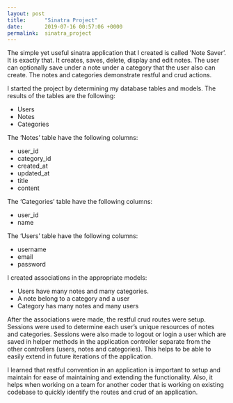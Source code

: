 ```yaml
---
layout: post
title:      "Sinatra Project"
date:       2019-07-16 00:57:06 +0000
permalink:  sinatra_project
---
```



The simple yet useful sinatra application that I created is called ’Note Saver’.  It is exactly that. It creates, saves, delete,  display and edit notes.  The user can optionally save under a note under a category that the user also can create.  The notes and categories demonstrate restful and crud actions.

I started the project by determining my database tables and models.  The results of the tables are the following:
* 	Users
* 	Notes
* 	Categories

The ‘Notes’ table have the following columns:
* user_id
* category_id
* created_at
* updated_at
* title
* content

The ‘Categories’ table have the following columns:
* user_id
* name

The ‘Users’ table have the following columns:
* username
* email
* password

I created associations in the appropriate models:
*  Users have many notes and many categories.  
*  A note belong to a category and a user
*  Category has many notes and many users

After the associations were made, the restful crud routes were setup.  Sessions were used to determine each user’s unique resources of notes and categories.  Sessions were also made to logout or login a user which are saved in helper methods in the application controller separate from the other controllers (users, notes and categories).  This helps to be able to easily extend in future iterations of the application.

I learned that restful convention in an application is important to setup and maintain for ease of maintaining and extending the functionality.  Also, it helps when working on a team for another coder that is working on existing codebase to quickly identify the routes and crud of an application.  

